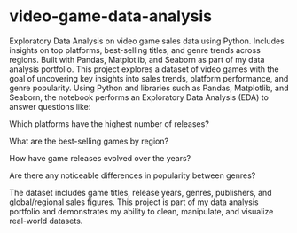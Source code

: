 # video-game-data-analysis
Exploratory Data Analysis on video game sales data using Python. Includes insights on top platforms, best-selling titles, and genre trends across regions. Built with Pandas, Matplotlib, and Seaborn as part of my data analysis portfolio.
This project explores a dataset of video games with the goal of uncovering key insights into sales trends, platform performance, and genre popularity. Using Python and libraries such as Pandas, Matplotlib, and Seaborn, the notebook performs an Exploratory Data Analysis (EDA) to answer questions like:

Which platforms have the highest number of releases?

What are the best-selling games by region?

How have game releases evolved over the years?

Are there any noticeable differences in popularity between genres?

The dataset includes game titles, release years, genres, publishers, and global/regional sales figures. This project is part of my data analysis portfolio and demonstrates my ability to clean, manipulate, and visualize real-world datasets.

